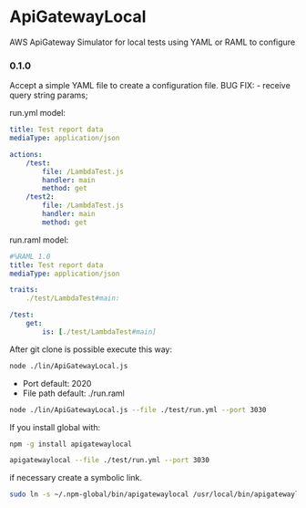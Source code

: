 # ApiGatewayLocal
AWS ApiGateway Simulator for local tests using YAML or RAML to configure

### 0.1.0
Accept a simple YAML file to create a configuration file.
BUG FIX:
    - receive query string params;

run.yml model:

```yaml
title: Test report data
mediaType: application/json

actions:
    /test:
        file: /LambdaTest.js
        handler: main
        method: get
    /test2:
        file: /LambdaTest.js
        handler: main
        method: get
```

run.raml model:

```yaml
#%RAML 1.0
title: Test report data
mediaType: application/json

traits:
    ./test/LambdaTest#main:

/test:
    get:
        is: [./test/LambdaTest#main]
```

After git clone is possible execute this way:
```bash
node ./lin/ApiGatewayLocal.js
```
- Port default: 2020
- File path default: ./run.raml

```bash
node ./lin/ApiGatewayLocal.js --file ./test/run.yml --port 3030
```

If you install global with:
```bash
npm -g install apigatewaylocal
```
```bash
apigatewaylocal --file ./test/run.yml --port 3030
```

if necessary create a symbolic link.
```bash
sudo ln -s ~/.npm-global/bin/apigatewaylocal /usr/local/bin/apigatewaylocal
```

